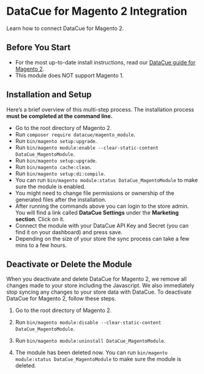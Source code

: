 # DataCue for Magento 2 Integration

Learn how to connect DataCue for Magento 2.

## Before You Start

- For the most up-to-date install instructions, read our [DataCue guide for Magento 2](https://help.datacue.co/magento/installation.html).
- This module does NOT support Magento 1.

## Installation and Setup

Here’s a brief overview of this multi-step process. The installation process **must be completed at the command line.**

- Go to the root directory of Magento 2.
- Run `composer require datacue/magento_module`.
- Run `bin/magento setup:upgrade`.
- Run `bin/magento module:enable --clear-static-content DataCue_MagentoModule`.
- Run `bin/magento setup:upgrade`.
- Run `bin/magento cache:clean`.
- Run `bin/magento setup:di:compile`.
- You can run `bin/magento module:status DataCue_MagentoModule` to make sure the module is enabled.
- You might need to change file permissions or ownership of the generated files after the installation.
- After running the commands above you can login to the store admin. You will find a link called **DataCue Settings** under the **Marketing section**. Click on it.
- Connect the module with your DataCue API Key and Secret (you can find it on your dashboard) and press save.
- Depending on the size of your store the sync process can take a few mins to a few hours.

## Deactivate or Delete the Module

When you deactivate and delete DataCue for Magento 2, we remove all changes made to your store including the Javascript. We also immediately stop syncing any changes to your store data with DataCue.
To deactivate DataCue for Magento 2, follow these steps.

1. Go to the root directory of Magento 2.

2. Run `bin/magento module:disable --clear-static-content DataCue_MagentoModule`.

3. Run `bin/magento module:uninstall DataCue_MagentoModule`.

4. The module has been deleted now. You can run `bin/magento module:status DataCue_MagentoModule` to make sure the module is deleted.